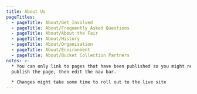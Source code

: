 ```yaml
---
title: About Us
pageTitles:
  - pageTitle: About/Get Involved
  - pageTitle: About/Frequently Asked Questions
  - pageTitle: About/About the Fair
  - pageTitle: About/History
  - pageTitle: About/Organisation
  - pageTitle: About/Environment
  - pageTitle: About/Bucket Collection Partners
notes: >-
  * You can only link to pages that have been published so you might need to
  publish the page, then edit the nav bar. 

  * Changes might take some time to roll out to the live site
---
```


